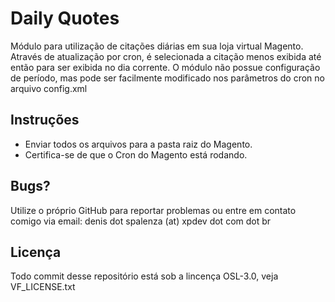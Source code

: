 ﻿Daily Quotes
==============================

Módulo para utilização de citações diárias em sua loja virtual Magento.
Através de atualização por cron, é selecionada a citação menos exibida até então para ser exibida no dia corrente.
O módulo não possue configuração de período, mas pode ser facilmente modificado nos parâmetros do cron no arquivo config.xml

Instruções
--------------

- Enviar todos os arquivos para a pasta raiz do Magento.
- Certifica-se de que o Cron do Magento está rodando.

Bugs?
--------------
Utilize o próprio GitHub para reportar problemas ou entre em contato comigo via email: denis dot spalenza (at) xpdev dot com dot br

Licença
--------------
Todo commit desse repositório está sob a lincença OSL-3.0, veja VF_LICENSE.txt